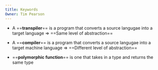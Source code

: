 ```yaml
---
title: Keywords
Owner: Tim Pearson
---
```

- A ==**transpiler**== is a program that converts a source langugae into a target language ⇒ ==Same level of abstraction==
  
- A ==**compiler**== is a program that converts a source langugae into a target machine language ⇒ ==Different level of abstraction==
- ==**polymorphic function**== is one that takes in a type and returns the same type